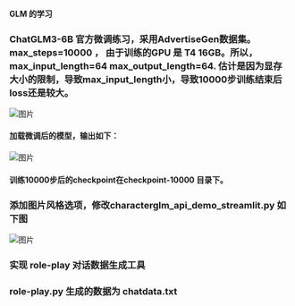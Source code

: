 #### GLM 的学习

### ChatGLM3-6B 官方微调练习，采用AdvertiseGen数据集。max_steps=10000 ， 由于训练的GPU 是 T4 16GB。所以，max_input_length=64  max_output_length=64. 估计是因为显存大小的限制，导致max_input_length小，导致10000步训练结束后loss还是较大。
![图片](https://github.com/edwinjiang141/edwin_GLM/assets/152252397/96c9dbb7-89d5-4175-b9f7-3239012130f5)
#### 加载微调后的模型，输出如下：
![图片](https://github.com/edwinjiang141/edwin_GLM/assets/152252397/a6b5ff3f-8450-462b-8106-ba193f60d3e4)
#### 训练10000步后的checkpoint在checkpoint-10000 目录下。


### 添加图片风格选项，修改characterglm_api_demo_streamlit.py 如下图
![图片](https://github.com/edwinjiang141/edwin_GLM/assets/152252397/124ee51d-c031-468d-b9ed-b7b186c2f368)

### 实现 role-play 对话数据生成工具
### role-play.py  生成的数据为 chatdata.txt
